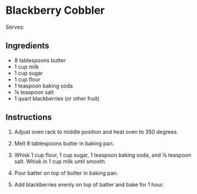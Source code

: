 # Blackberry Cobbler

Serves:

## Ingredients

* 8 tablespoons butter
* 1 cup milk
* 1 cup sugar
* 1 cup flour
* 1 teaspoon baking soda
* ⅛ teaspoon salt
* 1 quart blackberries (or other fruit)

## Instructions

1. Adjust oven rack to middle position and heat oven to 350 degrees.

2. Melt 8 tablespoons butter in baking pan.

3. Whisk 1 cup flour, 1 cup sugar, 1 teaspoon baking soda, and ⅛ teaspoon salt. Whisk in 1 cup milk until smooth.

4. Pour batter on top of butter in baking pan.

5. Add blackberries evenly on top of batter and bake for 1 hour.
